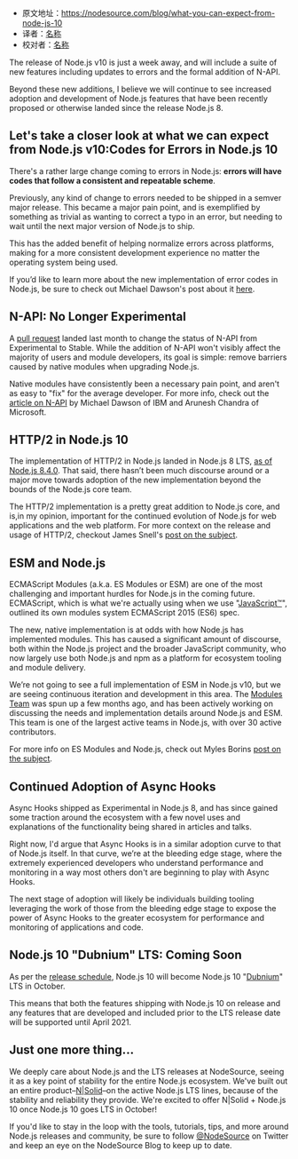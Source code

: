 
- 原文地址：https://nodesource.com/blog/what-you-can-expect-from-node-js-10
- 译者：[名称](git、知乎、掘金、个人网站或者微博的链接)
- 校对者：[名称](git、知乎、掘金、个人网站或者微博的链接)

The release of Node.js v10 is just a week away, and will include a suite of new features including updates to errors and the formal addition of N-API.

Beyond these new additions, I believe we will continue to see increased adoption and development of Node.js features that have been recently proposed or otherwise landed since the release Node.js 8.

## Let's take a closer look at what we can expect from Node.js v10:Codes for Errors in Node.js 10

There's a rather large change coming to errors in Node.js: **errors will have codes that follow a consistent and repeatable scheme**.

Previously, any kind of change to errors needed to be shipped in a semver major release. This became a major pain point, and is exemplified by something as trivial as wanting to correct a typo in an error, but needing to wait until the next major version of Node.js to ship.

This has the added benefit of helping normalize errors across platforms, making for a more consistent development experience no matter the operating system being used.

If you’d like to learn more about the new implementation of error codes in Node.js, be sure to check out Michael Dawson's post about it [here](https://medium.com/the-node-js-collection/node-js-errors-changes-you-need-to-know-about-dc8c82417f65).

## N-API: No Longer Experimental

A [pull request](https://github.com/nodejs/node/pull/19262) landed last month to change the status of N-API from Experimental to Stable. While the addition of N-API won't visibly affect the majority of users and module developers, its goal is simple: remove barriers caused by native modules when upgrading Node.js.

Native modules have consistently been a necessary pain point, and aren't as easy to "fix" for the average developer. For more info, check out the [article on N-API](https://medium.com/the-node-js-collection/n-api-next-generation-node-js-apis-for-native-modules-169af5235b06) by Michael Dawson of IBM and Arunesh Chandra of Microsoft.

## HTTP/2 in Node.js 10

The implementation of HTTP/2 in Node.js landed in Node.js 8 LTS, [as of Node.js 8.4.0](https://github.com/nodejs/node/pull/14811). That said, there hasn’t been much discourse around or a major move towards adoption of the new implementation beyond the bounds of the Node.js core team.

The HTTP/2 implementation is a pretty great addition to Node.js core, and is,in my opinion, important for the continued evolution of Node.js for web applications and the web platform. For more context on the release and usage of HTTP/2, checkout James Snell's [post on the subject](https://medium.com/the-node-js-collection/say-hello-to-http-2-for-node-js-core-261ba493846e).

## ESM and Node.js

ECMAScript Modules (a.k.a. ES Modules or ESM) are one of the most challenging and important hurdles for Node.js in the coming future. ECMAScript, which is what we're actually using when we use "[JavaScript™](http://tsdr.uspto.gov/#caseNumber=75026640&caseType=SERIAL_NO&searchType=statusSearch)", outlined its own modules system ECMAScript 2015 (ES6) spec.

The new, native implementation is at odds with how Node.js has implemented modules. This has caused a significant amount of discourse, both within the Node.js project and the broader JavaScript community, who now largely use both Node.js and npm as a platform for ecosystem tooling and module delivery.

We’re not going to see a full implementation of ESM in Node.js v10, but we are seeing continuous iteration and development in this area. The [Modules Team](https://github.com/nodejs/modules) was spun up a few months ago, and has been actively working on discussing the needs and implementation details around Node.js and ESM. This team is one of the largest active teams in Node.js, with over 30 active contributors.

For more info on ES Modules and Node.js, check out Myles Borins [post on the subject](https://medium.com/the-node-js-collection/the-current-state-of-implementation-and-planning-for-esmodules-a4ecb2aac07a).

## Continued Adoption of Async Hooks

Async Hooks shipped as Experimental in Node.js 8, and has since gained some traction around the ecosystem with a few novel uses and explanations of the functionality being shared in articles and talks.

Right now, I'd argue that Async Hooks is in a similar adoption curve to that of Node.js itself. In that curve, we’re at the bleeding edge stage, where the extremely experienced developers who understand performance and monitoring in a way most others don't are beginning to play with Async Hooks.

The next stage of adoption will likely be individuals building tooling leveraging the work of those from the bleeding edge stage to expose the power of Async Hooks to the greater ecosystem for performance and monitoring of applications and code.

## Node.js 10 "Dubnium" LTS: Coming Soon

As per the [release schedule](https://github.com/nodejs/Release#release-schedule), Node.js 10 will become Node.js 10 "[Dubnium](https://en.wikipedia.org/wiki/Dubnium)" LTS in October.

This means that both the features shipping with Node.js 10 on release and any features that are developed and included prior to the LTS release date will be supported until April 2021.

## Just one more thing...

We deeply care about Node.js and the LTS releases at NodeSource, seeing it as a key point of stability for the entire Node.js ecosystem. We've built out an entire product–[N|Solid](https://nodesource.com/products/nsolid/technical-details)–on the active Node.js LTS lines, because of the stability and reliability they provide. We're excited to offer N|Solid + Node.js 10 once Node.js 10 goes LTS in October!

If you'd like to stay in the loop with the tools, tutorials, tips, and more around Node.js releases and community, be sure to follow [@NodeSource](https://twitter.com/NodeSource) on Twitter and keep an eye on the NodeSource Blog to keep up to date.

